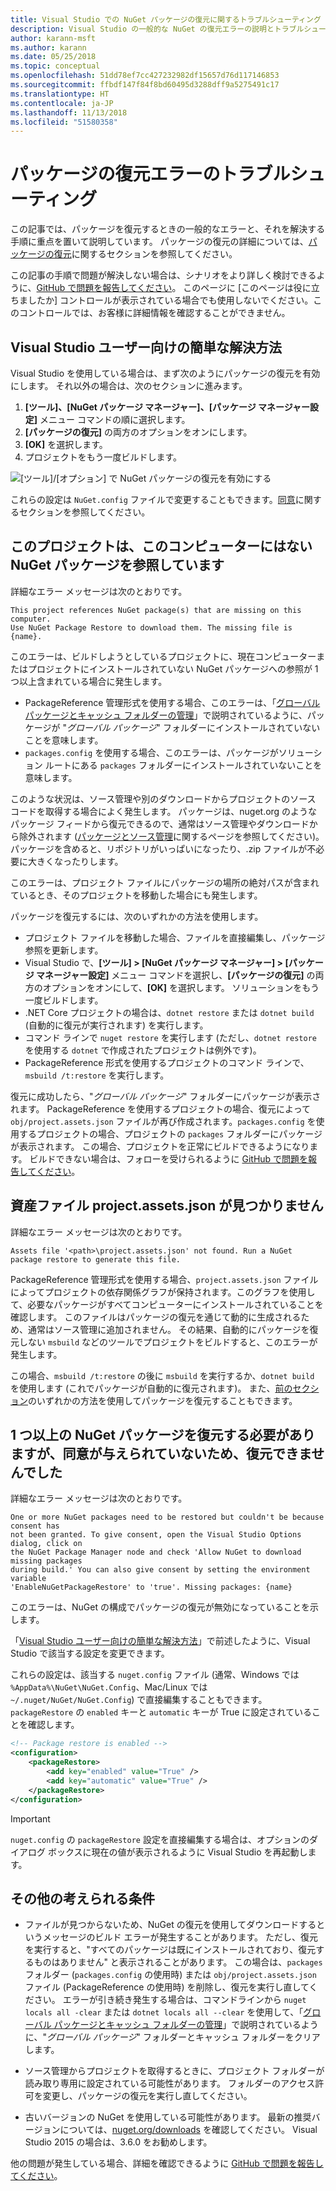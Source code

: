 ```yaml
---
title: Visual Studio での NuGet パッケージの復元に関するトラブルシューティング
description: Visual Studio の一般的な NuGet の復元エラーの説明とトラブルシューティングの方法です。
author: karann-msft
ms.author: karann
ms.date: 05/25/2018
ms.topic: conceptual
ms.openlocfilehash: 51dd78ef7cc427232982df15657d76d117146853
ms.sourcegitcommit: ffbdf147f84f8bd60495d3288dff9a5275491c17
ms.translationtype: HT
ms.contentlocale: ja-JP
ms.lasthandoff: 11/13/2018
ms.locfileid: "51580358"
---
```

# <a name="troubleshooting-package-restore-errors"></a>パッケージの復元エラーのトラブルシューティング

この記事では、パッケージを復元するときの一般的なエラーと、それを解決する手順に重点を置いて説明しています。 パッケージの復元の詳細については、[パッケージの復元](../consume-packages/package-restore.md#enabling-and-disabling-package-restore)に関するセクションを参照してください。

この記事の手順で問題が解決しない場合は、シナリオをより詳しく検討できるように、[GitHub で問題を報告してください](https://github.com/NuGet/docs.microsoft.com-nuget/issues)。 このページに [このページは役に立ちましたか] コントロールが表示されている場合でも使用しないでください。このコントロールでは、お客様に詳細情報を確認することができません。

## <a name="quick-solution-for-visual-studio-users"></a>Visual Studio ユーザー向けの簡単な解決方法

Visual Studio を使用している場合は、まず次のようにパッケージの復元を有効にします。 それ以外の場合は、次のセクションに進みます。

1. **[ツール]、[NuGet パッケージ マネージャー]、[パッケージ マネージャー設定]** メニュー コマンドの順に選択します。
1. **[パッケージの復元]** の両方のオプションをオンにします。
1. **[OK]** を選択します。
1. プロジェクトをもう一度ビルドします。

![[ツール]/[オプション] で NuGet パッケージの復元を有効にする](../consume-packages/media/restore-01-autorestoreoptions.png)

これらの設定は `NuGet.config` ファイルで変更することもできます。[同意](#consent)に関するセクションを参照してください。

<a name="missing"></a>

## <a name="this-project-references-nuget-packages-that-are-missing-on-this-computer"></a>このプロジェクトは、このコンピューターにはない NuGet パッケージを参照しています

詳細なエラー メッセージは次のとおりです。

```output
This project references NuGet package(s) that are missing on this computer.
Use NuGet Package Restore to download them. The missing file is {name}.
```

このエラーは、ビルドしようとしているプロジェクトに、現在コンピューターまたはプロジェクトにインストールされていない NuGet パッケージへの参照が 1 つ以上含まれている場合に発生します。

- PackageReference 管理形式を使用する場合、このエラーは、「[グローバル パッケージとキャッシュ フォルダーの管理](managing-the-global-packages-and-cache-folders.md)」で説明されているように、パッケージが "*グローバル パッケージ*" フォルダーにインストールされていないことを意味します。
- `packages.config` を使用する場合、このエラーは、パッケージがソリューション ルートにある `packages` フォルダーにインストールされていないことを意味します。

このような状況は、ソース管理や別のダウンロードからプロジェクトのソース コードを取得する場合によく発生します。 パッケージは、nuget.org のようなパッケージ フィードから復元できるので、通常はソース管理やダウンロードから除外されます ([パッケージとソース管理](Packages-and-Source-Control.md)に関するページを参照してください)。 パッケージを含めると、リポジトリがいっぱいになったり、.zip ファイルが不必要に大きくなったりします。

このエラーは、プロジェクト ファイルにパッケージの場所の絶対パスが含まれているとき、そのプロジェクトを移動した場合にも発生します。

パッケージを復元するには、次のいずれかの方法を使用します。

- プロジェクト ファイルを移動した場合、ファイルを直接編集し、パッケージ参照を更新します。
- Visual Studio で、**[ツール] > [NuGet パッケージ マネージャー] > [パッケージ マネージャー設定]** メニュー コマンドを選択し、**[パッケージの復元]** の両方のオプションをオンにして、**[OK]** を選択します。 ソリューションをもう一度ビルドします。
- .NET Core プロジェクトの場合は、`dotnet restore` または `dotnet build` (自動的に復元が実行されます) を実行します。
- コマンド ラインで `nuget restore` を実行します (ただし、`dotnet restore` を使用する `dotnet` で作成されたプロジェクトは例外です)。
- PackageReference 形式を使用するプロジェクトのコマンド ラインで、`msbuild /t:restore` を実行します。

復元に成功したら、"*グローバル パッケージ*" フォルダーにパッケージが表示されます。 PackageReference を使用するプロジェクトの場合、復元によって `obj/project.assets.json` ファイルが再び作成されます。`packages.config` を使用するプロジェクトの場合、プロジェクトの `packages` フォルダーにパッケージが表示されます。 この場合、プロジェクトを正常にビルドできるようになります。 ビルドできない場合は、フォローを受けられるように [GitHub で問題を報告してください](https://github.com/NuGet/docs.microsoft.com-nuget/issues)。

<a name="assets"></a>

## <a name="assets-file-projectassetsjson-not-found"></a>資産ファイル project.assets.json が見つかりません

詳細なエラー メッセージは次のとおりです。

```output
Assets file '<path>\project.assets.json' not found. Run a NuGet package restore to generate this file.
```

PackageReference 管理形式を使用する場合、`project.assets.json` ファイルによってプロジェクトの依存関係グラフが保持されます。このグラフを使用して、必要なパッケージがすべてコンピューターにインストールされていることを確認します。 このファイルはパッケージの復元を通じて動的に生成されるため、通常はソース管理に追加されません。 その結果、自動的にパッケージを復元しない `msbuild` などのツールでプロジェクトをビルドすると、このエラーが発生します。

この場合、`msbuild /t:restore` の後に `msbuild` を実行するか、`dotnet build` を使用します (これでパッケージが自動的に復元されます)。 また、[前のセクション](#missing)のいずれかの方法を使用してパッケージを復元することもできます。

<a name="consent"></a>

## <a name="one-or-more-nuget-packages-need-to-be-restored-but-couldnt-be-because-consent-has-not-been-granted"></a>1 つ以上の NuGet パッケージを復元する必要がありますが、同意が与えられていないため、復元できませんでした

詳細なエラー メッセージは次のとおりです。

```output
One or more NuGet packages need to be restored but couldn't be because consent has
not been granted. To give consent, open the Visual Studio Options dialog, click on
the NuGet Package Manager node and check 'Allow NuGet to download missing packages
during build.' You can also give consent by setting the environment variable
'EnableNuGetPackageRestore' to 'true'. Missing packages: {name}
```

このエラーは、NuGet の構成でパッケージの復元が無効になっていることを示します。

「[Visual Studio ユーザー向けの簡単な解決方法](#quick-solution-for-visual-studio-users)」で前述したように、Visual Studio で該当する設定を変更できます。

これらの設定は、該当する `nuget.config` ファイル (通常、Windows では `%AppData%\NuGet\NuGet.Config`、Mac/Linux では `~/.nuget/NuGet/NuGet.Config`) で直接編集することもできます。 `packageRestore` の `enabled` キーと `automatic` キーが True に設定されていることを確認します。

```xml
<!-- Package restore is enabled -->
<configuration>
    <packageRestore>
        <add key="enabled" value="True" />
        <add key="automatic" value="True" />
    </packageRestore>
</configuration>
```

> [!Important]
> `nuget.config` の `packageRestore` 設定を直接編集する場合は、オプションのダイアログ ボックスに現在の値が表示されるように Visual Studio を再起動します。

## <a name="other-potential-conditions"></a>その他の考えられる条件

- ファイルが見つからないため、NuGet の復元を使用してダウンロードするというメッセージのビルド エラーが発生することがあります。 ただし、復元を実行すると、"すべてのパッケージは既にインストールされており、復元するものはありません" と表示されることがあります。 この場合は、`packages` フォルダー (`packages.config` の使用時) または `obj/project.assets.json` ファイル (PackageReference の使用時) を削除し、復元を実行し直してください。 エラーが引き続き発生する場合は、コマンドラインから `nuget locals all -clear` または `dotnet locals all --clear` を使用して、「[グローバル パッケージとキャッシュ フォルダーの管理](managing-the-global-packages-and-cache-folders.md)」で説明されているように、"*グローバル パッケージ*" フォルダーとキャッシュ フォルダーをクリアします。

- ソース管理からプロジェクトを取得するときに、プロジェクト フォルダーが読み取り専用に設定されている可能性があります。 フォルダーのアクセス許可を変更し、パッケージの復元を実行し直してください。

- 古いバージョンの NuGet を使用している可能性があります。 最新の推奨バージョンについては、[nuget.org/downloads](https://www.nuget.org/downloads) を確認してください。 Visual Studio 2015 の場合は、3.6.0 をお勧めします。

他の問題が発生している場合、詳細を確認できるように [GitHub で問題を報告してください](https://github.com/NuGet/docs.microsoft.com-nuget/issues)。
